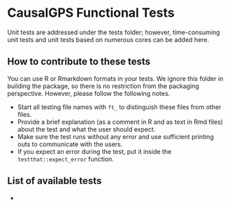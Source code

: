 # CausalGPS Functional Tests

Unit tests are addressed under the tests folder; however, time-consuming unit tests and unit tests based on numerous cores can be added here.

## How to contribute to these tests

You can use R or Rmarkdown formats in your tests. We ignore this folder in building the package, so there is no restriction from the packaging perspective. However, please follow the following notes.

- Start all testing file names with `ft_` to distinguish these files from other files. 
- Provide a brief explanation (as a comment in R and as text in Rmd files) about the test and what the user should expect. 
- Make sure the test runs without any error and use sufficient printing outs to communicate with the users. 
- If you expect an error during the test, put it inside the `testthat::expect_error` function.

## List of available tests

- 
